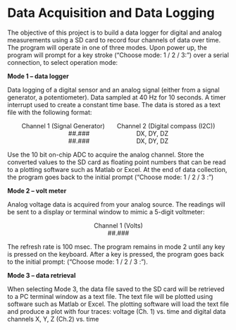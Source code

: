 Data Acquisition and Data Logging
=================================


The objective of this project is to build a data logger for digital and analog measurements using a SD card to record four channels of data over time. The program will operate in one of three modes. Upon power up, the program will prompt for a key stroke (“Choose mode: 1 / 2 / 3:”) over a serial connection, to select operation mode:

**Mode 1 – data logger**

Data logging of a digital sensor and an analog signal (either from a signal generator, a potentiometer). Data sampled at 40 Hz for 10 seconds. A timer interrupt used to create a constant time base. The data is stored as a text file with the following format:
<p align="center">Channel 1 (Signal Generator) &nbsp; &nbsp; &nbsp; 	Channel 2 (Digital compass (I2C))<br/>##.###&nbsp; &nbsp; &nbsp;&nbsp; &nbsp; &nbsp; &nbsp; &nbsp; &nbsp; &nbsp; &nbsp; &nbsp; &nbsp; &nbsp; DX, DY, DZ<br/>##.###&nbsp; &nbsp; &nbsp;&nbsp; &nbsp; &nbsp; &nbsp; &nbsp; &nbsp; &nbsp; &nbsp; &nbsp; &nbsp; &nbsp; DX, DY, DZ</p>
Use the 10 bit on-chip ADC to acquire the analog channel. Store the converted values to the SD card as floating point numbers that can be read to a plotting software such as Matlab or Excel. At the end of data collection, the program goes back to the initial prompt (“Choose mode:  1 / 2 / 3 :”) 

**Mode 2 – volt meter**

Analog voltage data is acquired from your analog source. The readings will be sent to a display or terminal window to mimic a 5-digit voltmeter:
<p align="center">Channel 1 (Volts)<br/>##.###</p>
The refresh rate is 100 msec. The program remains in mode 2 until any key is pressed on the keyboard. After a key is pressed, the program goes back to the initial prompt: (“Choose mode:  1 / 2 / 3 :”). 

**Mode 3 – data retrieval**

When selecting Mode 3, the data file saved to the SD card will be retrieved to a PC terminal window as a text file. The text file will be plotted using software such as Matlab or Excel. The plotting software will load the text file and produce a plot with four traces: voltage (Ch. 1) vs. time and digital data channels  X, Y, Z (Ch.2) vs. time 
